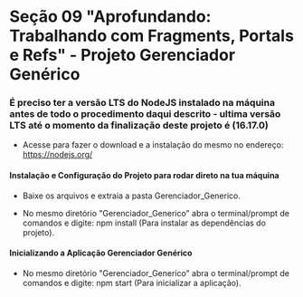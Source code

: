 # Seção 09 "Aprofundando: Trabalhando com Fragments, Portals e Refs" - Projeto Gerenciador Genérico

### É preciso ter a versão LTS do NodeJS instalado na máquina antes de todo o procedimento daqui descrito - ultima versão LTS até o momento da finalização deste projeto é (16.17.0)

- Acesse para fazer o download e a instalação do mesmo no endereço: https://nodejs.org/

#### Instalação e Configuração do Projeto para rodar direto na tua máquina

- Baixe os arquivos e extraia a pasta Gerenciador_Generico.

- No mesmo diretório "Gerenciador_Generico" abra o terminal/prompt de comandos e digite: npm install (Para instalar as dependências do projeto).

#### Inicializando a Aplicação Gerenciador Genérico

- No mesmo diretório "Gerenciador_Generico" abra o terminal/prompt de comandos e digite: npm start (Para inicializar a aplicação).
